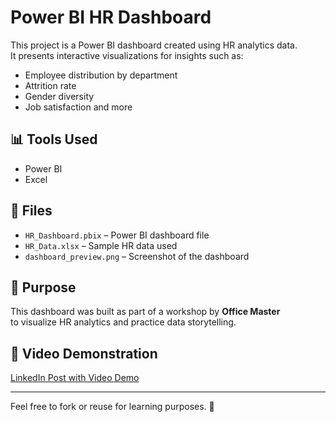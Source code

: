# Power BI HR Dashboard

This project is a Power BI dashboard created using HR analytics data.  
It presents interactive visualizations for insights such as:

- Employee distribution by department
- Attrition rate
- Gender diversity
- Job satisfaction and more

## 📊 Tools Used
- Power BI
- Excel

## 📁 Files
- `HR_Dashboard.pbix` – Power BI dashboard file
- `HR_Data.xlsx` – Sample HR data used
- `dashboard_preview.png` – Screenshot of the dashboard

## 🎯 Purpose
This dashboard was built as part of a workshop by **Office Master**  
to visualize HR analytics and practice data storytelling.

## 🔗 Video Demonstration
[LinkedIn Post with Video Demo](https://www.linkedin.com/in/your-profile)

---

Feel free to fork or reuse for learning purposes. 🚀
